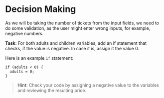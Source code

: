# Decision Making

As we will be taking the number of tickets from the input fields, we need to do some validation, as the user might enter wrong inputs, for example, negative numbers.

**Task**: For both adults and children variables, add an if statement that checks, if the value is negative. In case it is, assign it the value 0.

Here is an example `if` statement:
```
if (adults < 0) {
  adults = 0;
} 
```

>**Hint**: Check your code by assigning a negative value to the variables and reviewing the resulting price.

